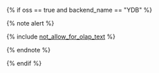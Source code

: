 {% if oss == true and backend_name == "YDB" %}

{% note alert %}

{% include [not_allow_for_olap_text](not_allow_for_olap_text.md) %}

{% endnote %}

{% endif %}
